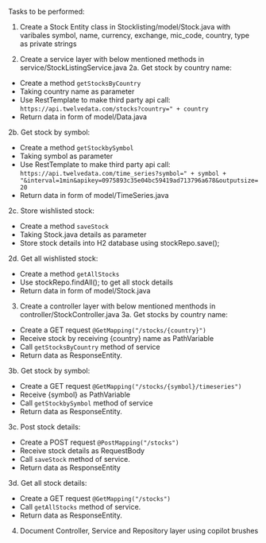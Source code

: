 Tasks to be performed:

1. Create a Stock Entity class in Stocklisting/model/Stock.java with varibales
symbol, name, currency, exchange, mic_code, country, type as private strings

2. Create a service layer with below mentioned methods in service/StockListingService.java
2a. Get stock by country name: 
- Create a method `getStocksByCountry` 
- Taking country name as parameter
- Use RestTemplate to make third party api call: `https://api.twelvedata.com/stocks?country=" + country`
- Return data in form of model/Data.java

2b. Get stock by symbol: 
- Create a method `getStockbySymbol` 
- Taking symbol as parameter
- Use RestTemplate to make third party api call: `https://api.twelvedata.com/time_series?symbol=" + symbol + "&interval=1min&apikey=0975893c35e04bc59419ad713796a678&outputsize=20` 
- Return data in form of model/TimeSeries.java

2c. Store wishlisted stock: 
- Create a method `saveStock` 
- Taking Stock.java details as parameter 
- Store stock details into H2 database using stockRepo.save();

2d. Get all wishlisted stock: 
- Create a method `getAllStocks`
- Use stockRepo.findAll(); to get all stock details
- Return data in form of model/Stock.java

3. Create a controller layer with below mentioned menthods in controller/StockController.java
3a. Get stocks by country name: 
- Create a GET request `@GetMapping("/stocks/{country}")` 
- Receive stock by receiving {country} name as PathVariable
- Call `getStocksByCountry` method of service
- Return data as ResponseEntity.

3b. Get stock by symbol: 
- Create a GET request `@GetMapping("/stocks/{symbol}/timeseries")` 
- Receive {symbol} as PathVariable
- Call `getStockbySymbol` method of service
- Return data as ResponseEntity.

3c. Post stock details: 
- Create a POST request `@PostMapping("/stocks")` 
- Receive stock details as RequestBody
- Call `saveStock` method of service.
- Return data as ResponseEntity 

3d. Get all stock details:
- Create a GET request `@GetMapping("/stocks")`
- Call `getAllStocks` method of service.
- Return data as ResponseEntity.

4. Document Controller, Service and Repository layer using copilot brushes